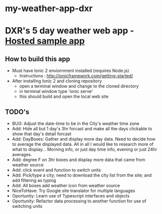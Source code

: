 # my-weather-app-dxr
# DXR's 5 day weather web app - [Hosted sample app](http://dxr_sample.comxa.com)
## How to build this app
  * Must have Ionic 2 enviornment installed (requires Node.js)
    * Instructions : http://ionicframework.com/getting-started/
  * After installing Ionic 2 and cloning repository
    * open a terminal window and change to the cloned directory
    * in terminal window type 'ionic serve'
    * this should build and open the local web site

## TODO's
  * BUG: Adjust the date-time to be in the City's weather time zone
  * Add: Hide all but 1 day's 3hr forcast and make all the days clickable to show that day's detail forcast
  * Add: DayBoxes: Gather and display more day data.  Need to decide how to average the displayed data.  All in all I would like to research more of what to display... Morning info, or just day time info, evening or just 24hr averages.
  * Add: degree F on 3hr boxes and display more data that came from weather source
  * Add: click event and function to switch units
  * Add: Pick/type a city; need to download the city list from the site; and add filtering as typing
  * Add: All boxes add weather icon from weather source
  * NiceToHave: Try Google site translator for multiple languages
  * Oportunity: Learn use of Typescript interfaces and objects
  * Oportunity: Refactor data processing to another function for use of switching units

